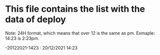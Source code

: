 # This file contains the list with the data of deploy

Note: 24H format, which means that over 12 is the same as pm. Exmaple: 14:23 is 2:23pm.

-20122021-1423 : 20/12/2021 14:23

